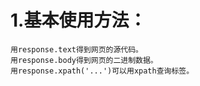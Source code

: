 # 1.基本使用方法：
    用response.text得到网页的源代码。
    用response.body得到网页的二进制数据。
    用response.xpath('...')可以用xpath查询标签。